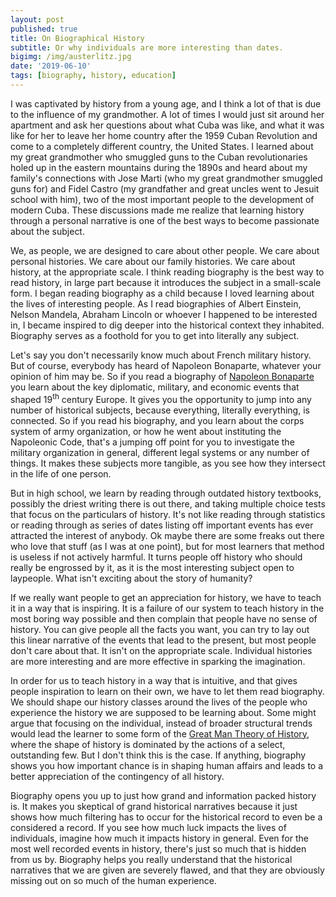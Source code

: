 ```yaml
---
layout: post
published: true
title: On Biographical History
subtitle: Or why individuals are more interesting than dates.
bigimg: /img/austerlitz.jpg
date: '2019-06-10'
tags: [biography, history, education]
---
```

I was captivated by history from a young age, and I think a lot of that is due to the influence of my grandmother. A lot of times I would just sit around her apartment and ask her questions about what Cuba was like, and what it was like for her to leave her home country after the 1959 Cuban Revolution and come to a completely different country, the United States. I learned about my great grandmother who smuggled guns to the Cuban revolutionaries holed up in the eastern mountains during the 1890s and heard about my family's connections with Jose Marti (who my great grandmother smuggled guns for) and Fidel Castro (my grandfather and great uncles went to Jesuit school with him), two of the most important people to the development of modern Cuba. These discussions made me realize that learning history through a personal narrative is one of the best ways to become passionate about the subject. 

We, as people, we are designed to care about other people. We care about personal histories. We care about our family histories. We care about history, at the appropriate scale. I think reading biography is the best way to read history, in large part because it introduces the subject in a small-scale form. I began reading biography as a child because I loved learning about the lives of interesting people. As I read biographies of Albert Einstein, Nelson Mandela, Abraham Lincoln or whoever I happened to be interested in, I became inspired to dig deeper into the historical context they inhabited. Biography serves as a foothold for you to get into literally any subject. 

Let's say you don't necessarily know much about French military history. But of course, everybody has heard of Napoleon Bonaparte, whatever your opinion of him may be. So if you read a biography of [Napoleon Bonaparte](https://www.amazon.com/Napoleon-Great-Andrew-Roberts/dp/0141032014) you learn about the key diplomatic, military, and economic events that shaped 19<sup>th</sup> century Europe. It gives you the opportunity to jump into any number of historical subjects, because everything, literally everything, is connected. So if you read his biography, and you learn about the corps system of army organization, or how he went about instituting the Napoleonic Code, that's a jumping off point for you to investigate the military organization in general, different legal systems or any number of things. It makes these subjects more tangible, as you see how they intersect in the life of one person.

But in high school, we learn by reading through outdated history textbooks, possibly the driest writing there is out there, and taking multiple choice tests that focus on the particulars of history. It's not like reading through statistics or reading through as series of dates listing off important events has ever attracted the interest of anybody. Ok maybe there are some freaks out there who love that stuff (as I was at one point), but for most learners that method is useless if not actively harmful. It turns people off history who should really be engrossed by it, as it is the most interesting subject open to laypeople. What isn't exciting about the story of humanity? 

If we really want people to get an appreciation for history, we have to teach it in a way that is inspiring. It is a failure of our system to teach history in the most boring way possible and then complain that people have no sense of history. You can give people all the facts you want, you can try to lay out this linear narrative of the events that lead to the present, but most people don't care about that. It isn't on the appropriate scale. Individual histories are more interesting and are more effective in sparking the imagination.

In order for us to teach history in a way that is intuitive, and that gives people inspiration to learn on their own, we have to let them read biography. We should shape our history classes around the lives of the people who experience the history we are supposed to be learning about. Some might argue that focusing on the individual, instead of broader structural trends would lead the learner to some form of the [Great Man Theory of History](https://en.wikipedia.org/wiki/Great_man_theory), where the shape of history is dominated by the actions of a select, outstanding few. But I don't think this is the case. If anything, biography shows you how important chance is in shaping human affairs and leads to a better appreciation of the contingency of all history.

Biography opens you up to just how grand and information packed history is. It makes you skeptical of grand historical narratives because it just shows how much filtering has to occur for the historical record to even be a considered a record. If you see how much luck impacts the lives of individuals, imagine how much it impacts history in general. Even for the most well recorded events in history, there's just so much that is hidden from us by. Biography helps you really understand that the historical narratives that we are given are severely flawed, and that they are obviously missing out on so much of the human experience.
